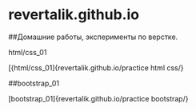 # revertalik.github.io
##Домашние работы, эксперименты по верстке.

html/css_01

[{html/css_01]{revertalik.github.io/practice html css/}

##bootstrap_01

[bootstrap_01]{revertalik.github.io/practice bootstrap/}
